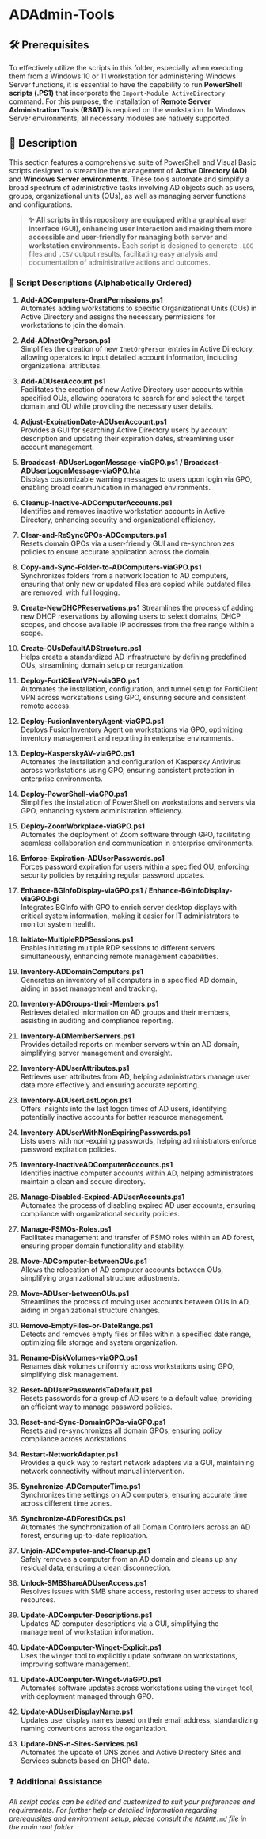 # ADAdmin-Tools

## 🛠️ Prerequisites

To effectively utilize the scripts in this folder, especially when executing them from a Windows 10 or 11 workstation for administering Windows Server functions, it is essential to have the capability to run **PowerShell scripts (.PS1)** that incorporate the `Import-Module ActiveDirectory` command. For this purpose, the installation of **Remote Server Administration Tools (RSAT)** is required on the workstation. In Windows Server environments, all necessary modules are natively supported.

## 📄 Description

This section features a comprehensive suite of PowerShell and Visual Basic scripts designed to streamline the management of **Active Directory (AD)** and **Windows Server environments**. These tools automate and simplify a broad spectrum of administrative tasks involving AD objects such as users, groups, organizational units (OUs), as well as managing server functions and configurations.

> **✨ All scripts in this repository are equipped with a graphical user interface (GUI), enhancing user interaction and making them more accessible and user-friendly for managing both server and workstation environments.** Each script is designed to generate `.LOG` files and `.CSV` output results, facilitating easy analysis and documentation of administrative actions and outcomes.

### 📜 Script Descriptions (Alphabetically Ordered)

1. **Add-ADComputers-GrantPermissions.ps1**  
   Automates adding workstations to specific Organizational Units (OUs) in Active Directory and assigns the necessary permissions for workstations to join the domain.

2. **Add-ADInetOrgPerson.ps1**  
   Simplifies the creation of new `InetOrgPerson` entries in Active Directory, allowing operators to input detailed account information, including organizational attributes.

3. **Add-ADUserAccount.ps1**  
   Facilitates the creation of new Active Directory user accounts within specified OUs, allowing operators to search for and select the target domain and OU while providing the necessary user details.

4. **Adjust-ExpirationDate-ADUserAccount.ps1**  
   Provides a GUI for searching Active Directory users by account description and updating their expiration dates, streamlining user account management.

5. **Broadcast-ADUserLogonMessage-viaGPO.ps1 / Broadcast-ADUserLogonMessage-viaGPO.hta**  
   Displays customizable warning messages to users upon login via GPO, enabling broad communication in managed environments.

6. **Cleanup-Inactive-ADComputerAccounts.ps1**  
   Identifies and removes inactive workstation accounts in Active Directory, enhancing security and organizational efficiency.

7. **Clear-and-ReSyncGPOs-ADComputers.ps1**  
   Resets domain GPOs via a user-friendly GUI and re-synchronizes policies to ensure accurate application across the domain.

8. **Copy-and-Sync-Folder-to-ADComputers-viaGPO.ps1**  
   Synchronizes folders from a network location to AD computers, ensuring that only new or updated files are copied while outdated files are removed, with full logging.

9. **Create-NewDHCPReservations.ps1**
    Streamlines the process of adding new DHCP reservations by allowing users to select domains, DHCP scopes, and choose available IP addresses from the free range within a scope.

10. **Create-OUsDefaultADStructure.ps1**  
   Helps create a standardized AD infrastructure by defining predefined OUs, streamlining domain setup or reorganization.

11. **Deploy-FortiClientVPN-viaGPO.ps1**  
    Automates the installation, configuration, and tunnel setup for FortiClient VPN across workstations using GPO, ensuring secure and consistent remote access.

12. **Deploy-FusionInventoryAgent-viaGPO.ps1**  
    Deploys FusionInventory Agent on workstations via GPO, optimizing inventory management and reporting in enterprise environments.

13. **Deploy-KasperskyAV-viaGPO.ps1**  
    Automates the installation and configuration of Kaspersky Antivirus across workstations using GPO, ensuring consistent protection in enterprise environments.

14. **Deploy-PowerShell-viaGPO.ps1**  
    Simplifies the installation of PowerShell on workstations and servers via GPO, enhancing system administration efficiency.

15. **Deploy-ZoomWorkplace-viaGPO.ps1**  
    Automates the deployment of Zoom software through GPO, facilitating seamless collaboration and communication in enterprise environments.

16. **Enforce-Expiration-ADUserPasswords.ps1**  
    Forces password expiration for users within a specified OU, enforcing security policies by requiring regular password updates.

17. **Enhance-BGInfoDisplay-viaGPO.ps1 / Enhance-BGInfoDisplay-viaGPO.bgi**  
    Integrates BGInfo with GPO to enrich server desktop displays with critical system information, making it easier for IT administrators to monitor system health.

18. **Initiate-MultipleRDPSessions.ps1**  
    Enables initiating multiple RDP sessions to different servers simultaneously, enhancing remote management capabilities.

19. **Inventory-ADDomainComputers.ps1**  
    Generates an inventory of all computers in a specified AD domain, aiding in asset management and tracking.

20. **Inventory-ADGroups-their-Members.ps1**  
    Retrieves detailed information on AD groups and their members, assisting in auditing and compliance reporting.

21. **Inventory-ADMemberServers.ps1**  
    Provides detailed reports on member servers within an AD domain, simplifying server management and oversight.

22. **Inventory-ADUserAttributes.ps1**  
    Retrieves user attributes from AD, helping administrators manage user data more effectively and ensuring accurate reporting.

23. **Inventory-ADUserLastLogon.ps1**  
    Offers insights into the last logon times of AD users, identifying potentially inactive accounts for better resource management.

24. **Inventory-ADUserWithNonExpiringPasswords.ps1**  
    Lists users with non-expiring passwords, helping administrators enforce password expiration policies.

25. **Inventory-InactiveADComputerAccounts.ps1**  
    Identifies inactive computer accounts within AD, helping administrators maintain a clean and secure directory.

26. **Manage-Disabled-Expired-ADUserAccounts.ps1**  
    Automates the process of disabling expired AD user accounts, ensuring compliance with organizational security policies.

27. **Manage-FSMOs-Roles.ps1**  
    Facilitates management and transfer of FSMO roles within an AD forest, ensuring proper domain functionality and stability.

28. **Move-ADComputer-betweenOUs.ps1**  
    Allows the relocation of AD computer accounts between OUs, simplifying organizational structure adjustments.

29. **Move-ADUser-betweenOUs.ps1**  
    Streamlines the process of moving user accounts between OUs in AD, aiding in organizational structure changes.

30. **Remove-EmptyFiles-or-DateRange.ps1**  
    Detects and removes empty files or files within a specified date range, optimizing file storage and system organization.

31. **Rename-DiskVolumes-viaGPO.ps1**  
    Renames disk volumes uniformly across workstations using GPO, simplifying disk management.

32. **Reset-ADUserPasswordsToDefault.ps1**  
    Resets passwords for a group of AD users to a default value, providing an efficient way to manage password policies.

33. **Reset-and-Sync-DomainGPOs-viaGPO.ps1**  
    Resets and re-synchronizes all domain GPOs, ensuring policy compliance across workstations.

34. **Restart-NetworkAdapter.ps1**  
    Provides a quick way to restart network adapters via a GUI, maintaining network connectivity without manual intervention.

35. **Synchronize-ADComputerTime.ps1**  
    Synchronizes time settings on AD computers, ensuring accurate time across different time zones.

36. **Synchronize-ADForestDCs.ps1**  
    Automates the synchronization of all Domain Controllers across an AD forest, ensuring up-to-date replication.

37. **Unjoin-ADComputer-and-Cleanup.ps1**  
    Safely removes a computer from an AD domain and cleans up any residual data, ensuring a clean disconnection.

38. **Unlock-SMBShareADUserAccess.ps1**  
    Resolves issues with SMB share access, restoring user access to shared resources.

39. **Update-ADComputer-Descriptions.ps1**  
    Updates AD computer descriptions via a GUI, simplifying the management of workstation information.

40. **Update-ADComputer-Winget-Explicit.ps1**  
    Uses the `winget` tool to explicitly update software on workstations, improving software management.

41. **Update-ADComputer-Winget-viaGPO.ps1**  
    Automates software updates across workstations using the `winget` tool, with deployment managed through GPO.

42. **Update-ADUserDisplayName.ps1**  
    Updates user display names based on their email address, standardizing naming conventions across the organization.

43. **Update-DNS-n-Sites-Services.ps1**  
    Automates the update of DNS zones and Active Directory Sites and Services subnets based on DHCP data.

### ❓ Additional Assistance

*All script codes can be edited and customized to suit your preferences and requirements. For further help or detailed information regarding prerequisites and environment setup, please consult the `README.md` file in the main root folder.*
